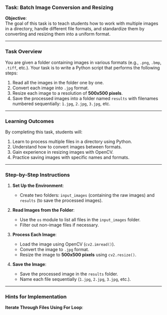 ### **Task: Batch Image Conversion and Resizing**

**Objective**:  
The goal of this task is to teach students how to work with multiple images in a directory, handle different file formats, and standardize them by converting and resizing them into a uniform format.

---

### **Task Overview**  
You are given a folder containing images in various formats (e.g., `.png`, `.bmp`, `.tiff`, etc.). Your task is to write a Python script that performs the following steps:

1. Read all the images in the folder one by one.
2. Convert each image into `.jpg` format.
3. Resize each image to a resolution of **500x500 pixels**.
4. Save the processed images into a folder named `results` with filenames numbered sequentially: `1.jpg`, `2.jpg`, `3.jpg`, etc.

---

### **Learning Outcomes**
By completing this task, students will:
1. Learn to process multiple files in a directory using Python.
2. Understand how to convert images between formats.
3. Gain experience in resizing images with OpenCV.
4. Practice saving images with specific names and formats.

---

### **Step-by-Step Instructions**

1. **Set Up the Environment**:
   - Create two folders: `input_images` (containing the raw images) and `results` (to save the processed images).

2. **Read Images from the Folder**:
   - Use the `os` module to list all files in the `input_images` folder.
   - Filter out non-image files if necessary.

3. **Process Each Image**:
   - Load the image using OpenCV (`cv2.imread()`).
   - Convert the image to `.jpg` format.
   - Resize the image to **500x500 pixels** using `cv2.resize()`.

4. **Save the Image**:
   - Save the processed image in the `results` folder.
   - Name each file sequentially (`1.jpg`, `2.jpg`, `3.jpg`, etc.).

---

### **Hints for Implementation**

**Iterate Through Files Using For Loop**: